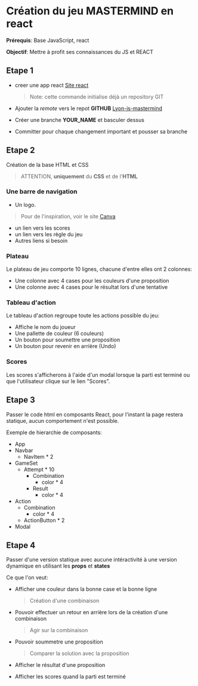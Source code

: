 # Création du jeu MASTERMIND en react

**Prérequis**: Base JavaScript, react

**Objectif**: Mettre à profit ses connaissances du JS et REACT


## Etape 1

- creer une app react [Site react](https://create-react-app.dev/docs/getting-started)

    > Note: cette commande initialise déjà un repository GIT

- Ajouter la *remote* vers le repot **GITHUB** [Lyon-js-mastermind](https://github.com/EdenSchoolFrance/Lyon-js-mastermind)
- Créer une branche **YOUR_NAME** et basculer dessus
- Committer pour chaque changement important et pousser sa branche

## Etape 2

Création de la base HTML et CSS

> ATTENTION, **uniquement** du **CSS** et de l'**HTML**

### Une barre de navigation

- Un logo.

> Pour de l'inspiration, voir le site [Canva](https://www.canva.com/)

- un lien vers les scores
- un lien vers les règle du jeu
- Autres liens si besoin

### Plateau 

Le plateau de jeu comporte 10 lignes, chacune d'entre elles ont 2 colonnes:

- Une colonne avec 4 cases pour les couleurs d'une proposition
- Une colonne avec 4 cases pour le résultat lors d'une tentative

### Tableau d'action

Le tableau d'action regroupe toute les actions possible du jeu:

- Affiche le nom du joueur
- Une pallette de couleur (6 couleurs)
- Un bouton pour soumettre une proposition
- Un bouton pour revenir en arrière (Undo)

### Scores

Les scores s'afficherons à l'aide d'un modal lorsque la parti est terminé ou que l'utilisateur clique sur le lien "Scores".

## Etape 3

Passer le code html en composants React, pour l'instant la page restera statique, aucun comportement n'est possible.

Exemple de hierarchie de composants: 

- App
- Navbar
    - NavItem * 2
- GameSet
    - Attempt * 10
        - Combination
            - color * 4
        - Result
            - color * 4
- Action
    - Combination
        - color * 4
    - ActionButton * 2
- Modal

## Etape 4

Passer d'une version statique avec aucune intéractivité à une version dynamique en utilisant les **props** et **states**

Ce que l'on veut: 

- Afficher une couleur dans la bonne case et la bonne ligne 

    > Création d'une combinaison 

- Pouvoir effectuer un retour en arrière lors de la création d'une combinaison

    > Agir sur la combinaison

- Pouvoir soummetre une proposition

    > Comparer la solution avec la proposition

- Afficher le résultat d'une proposition
- Afficher les scores quand la parti est terminé